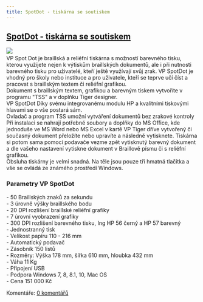 ```yaml
---
title: SpotDot - tiskárna se soutiskem
---
```

## [SpotDot - tiskárna se soutiskem](clanky.php?id=54)

[![](admin/upload/SpotDot.jpg)](admin/upload/SpotDot.jpg)    
VP Spot Dot je braillská a reliéfní tiskárna s možností barevného tisku, kterou využijete nejen k výtiskům braillských dokumentů, ale i při nutnosti barevného tisku pro uživatelé, kteří ještě využívají svůj zrak. VP SpotDot je vhodný pro školy nebo instituce a pro uživatele, kteří se teprve učí číst a pracovat s braillským textem či reliéfní grafikou.  
Dokument s braillským textem, grafikou a barevným tiskem vytvoříte v programu "TSS" a v doplňku Tiger designer.  
VP SpotDot Díky svému integrovanému modulu HP a kvalitními tiskovými hlavami se o vše postará sám.  
Ovladač a program TSS umožní vytváření dokumentů bez zrakové kontroly  
Při instalaci se nahrají potřebné soubory a doplňky do MS Office, kde jednoduše ve MS Word nebo MS Excel v kartě VP Tiger dříve vytvořený či současný dokument přeložíte nebo upravíte a následně vytisknete. Tiskárna si potom sama pomocí podavače vezme zpět vytisknutý barevný dokument a dle vašeho nastavení vytiskne dokument v Braillově písmu či s reliéfní grafikou.  
Obsluha tiskárny je velmi snadná. Na těle jsou pouze tři hmatná tlačítka a vše se ovládá ze známého prostředí Windows.  
  

### Parametry VP SpotDot

  
\- 50 Braillských znaků za sekundu  
\- 3 úrovně výšky braillského bodu  
\- 20 DPI rozlišení braillské reliéfní grafiky  
\- 7 úrovní vyobrazení grafiky  
\- 300 DPI rozlišení barevného tisku, Ing HP 56 černý a HP 57 barevný  
\- Jednostranný tisk  
\- Velikost papíru 110 - 216 mm  
\- Automatický podavač  
\- Zásobník 150 listů  
\- Rozměry: Výška 178 mm, šířka 610 mm, hloubka 432 mm  
\- Váha 11 Kg  
\- Připojení USB  
\- Podpora Windows 7, 8, 8.1, 10, Mac OS  
\- Cena 151 000 Kč

  

Komentáře: [0 komentářů](komentare.php?typ2=1&id=54)